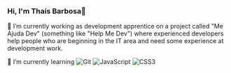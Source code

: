 ### Hi, I'm Thaís Barbosa👋

🔭 I’m currently working as development apprentice on a project called "Me Ajuda Dev" (something like "Help Me Dev") where experienced developers help people who are beginning in the IT area and need some experience at development work.

🌱 I’m currently learning
![Git](https://img.shields.io/badge/-Git-F05032?style=flat&logo=git&logoColor=white) ![JavaScript](https://img.shields.io/badge/-JavaScript-F7DF1E?style=flat&logo=javascript&logoColor=black) ![CSS3](https://img.shields.io/badge/-CSS3-1572B6?style=flat&logo=css3)
<!--
**ThaisMB/ThaisMB** is a ✨ _special_ ✨ repository because its `README.md` (this file) appears on your GitHub profile.

Here are some ideas to get you started:


- 🌱 I’m currently learning ...
- 👯 I’m looking to collaborate on ...
- 🤔 I’m looking for help with ...
- 💬 Ask me about ...
- 📫 How to reach me: ...
- 😄 Pronouns: ...
- ⚡ Fun fact: ...
-->
